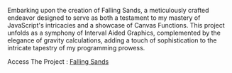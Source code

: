 Embarking upon the creation of Falling Sands, a meticulously crafted endeavor designed to serve as both a testament to my mastery of JavaScript's intricacies and a showcase of Canvas Functions. This project unfolds as a symphony of Interval Aided Graphics, complemented by the elegance of gravity calculations, adding a touch of sophistication to the intricate tapestry of my programming prowess.

Access The Project : [Falling Sands](https://lalithadithyansuresh.github.io/CollegeStuff/Sem-2/QuickPrograms/FallingSands/)